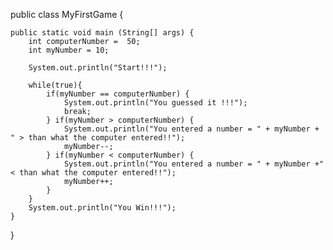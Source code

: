 public class MyFirstGame {

    public static void main (String[] args) {
        int computerNumber =  50;
        int myNumber = 10;

        System.out.println("Start!!!");

        while(true){
            if(myNumber == computerNumber) {
                System.out.println("You guessed it !!!");
                break;
            } if(myNumber > computerNumber) {
                System.out.println("You entered a number = " + myNumber + " > than what the computer entered!!");
                myNumber--;
            } if(myNumber < computerNumber) {
                System.out.println("You entered a number = " + myNumber +" < than what the computer entered!!");
                myNumber++;
            }
        }
        System.out.println("You Win!!!");
    }
}
